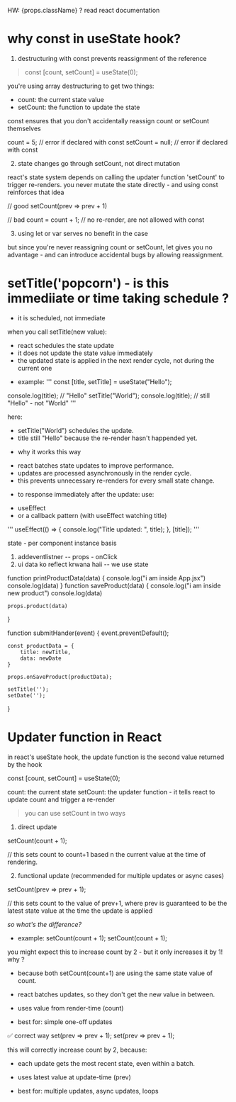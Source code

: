 HW:
{props.className} ?
read react documentation


# why const in useState hook?

1. destructuring with const prevents reassignment of the reference

> const [count, setCount] = useState(0);

you're using array destructuring to get two things:
* count: the current state value
* setCount: the function to update the state

const ensures that you don't accidentally reassign count or setCount themselves

count = 5; // error if declared with const
setCount = null; // error if declared with const



2. state changes go through setCount, not direct mutation

react's state system depends on calling the updater function 'setCount' to trigger re-renders.
you never mutate the state directly - and using const reinforces that idea

// good 
setCount(prev => prev + 1)

// bad
count = count + 1; // no re-render, are not allowed with const


3. using let or var serves no benefit in the case

but since you're never reassigning count or setCount, let gives you no advantage - and can introduce accidental bugs by allowing reassignment.




# setTitle('popcorn') - is this immediiate or time taking schedule ?

* it is scheduled, not immediate

when you call setTitle(new value):
- react schedules the state update
- it does not update the state value immediately
- the updated state is applied in the next render cycle, not during the current one

* example:
'''
const [title, setTitle] = useState("Hello");

console.log(title); // "Hello"
setTitle("World");
console.log(title); // still "Hello" - not "World"
'''

here:
- setTitle("World") schedules the update.
- title still "Hello" because the re-render hasn't happended yet.


* why it works this way
- react batches state updates to improve performance.
- updates are processed asynchronously in the render cycle.
- this prevents unnecessary re-renders for every small state change.


* to response immediately after the update: use:
- useEffect
- or a callback pattern (with useEffect watching title)

'''
useEffect(() => {
    console.log("Title updated: ", title);
}, [title]);
'''


state - per component instance basis 




1. addeventlistner -- props - onClick  
2. ui data ko reflect krwana haii -- we use state






 <!-- App.jsx -->
<NewProduct product={printProductData} /> 
function printProductData(data) {
    console.log("i am inside App.jsx")
    console.log(data)
}


<!-- NewProductData.jsx -->
<ProductForm onSaveProduct={saveProduct} />
function saveProduct(data) {
    console.log("i am inside new product")
    console.log(data)

    props.product(data)
}


<!-- ProductFormData.jsx -->
function submitHander(event) {
    event.preventDefault();

    const productData = {
        title: newTitle,
        data: newDate
    }

    props.onSaveProduct(productData);

    setTitle('');
    setDate('');
}





# Updater function in React

in react's useState hook,
the update function is the second value returned by the hook

const [count, setCount] = useState(0);


count: the current state
setCount: the updater function - it tells react to update count and trigger a re-render


> you can use setCount in two ways

1. direct update

setCount(count + 1);

// this sets count to count+1 based n the current value at the time of rendering.



2. functional update 
(recommended for multiple updates or async cases)

setCount(prev => prev + 1);

// this sets count to the value of prev+1, where prev is guaranteed to be the latest state value at the time the update is applied


*so what's the difference?*

* example:
setCount(count + 1);
setCount(count + 1);

you might expect this to increase count by 2 - but it only increases it by 1! why ?

- because both setCount(count+1) are using the same state value of count.
- react batches updates, so they don't get the new value in between.

- uses value from render-time (count)
- best for: simple one-off updates


✅ correct way
set(prev => prev + 1);
set(prev => prev + 1);

this will correctly increase count by 2, because:
- each update gets the most recent state, even within a batch.

- uses latest value at update-time (prev)
- best for: multiple updates, async updates, loops